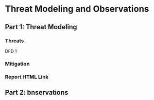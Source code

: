 # Threat Modeling and Observations
## Part 1: Threat Modeling

<!--- Josh Bartels --->
### Threats
DFD 1

### Mitigation

### Report HTML Link

## Part 2: bnservations

